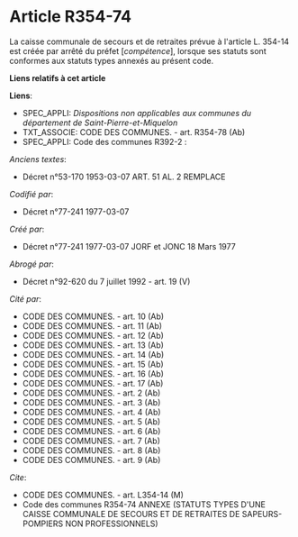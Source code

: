 # Article R354-74

La caisse communale de secours et de retraites prévue à l'article L. 354-14 est créée par arrêté du préfet [*compétence*],
lorsque ses statuts sont conformes aux statuts types annexés au présent code.

**Liens relatifs à cet article**

**Liens**:

  - SPEC_APPLI: *Dispositions non applicables aux communes du département de Saint-Pierre-et-Miquelon*
  - TXT_ASSOCIE: CODE DES COMMUNES. - art. R354-78 (Ab)
  - SPEC_APPLI: Code des communes R392-2 :

_Anciens textes_:

  - Décret n°53-170 1953-03-07 ART. 51 AL. 2 REMPLACE

_Codifié par_:

  - Décret n°77-241 1977-03-07

_Créé par_:

  - Décret n°77-241 1977-03-07 JORF et JONC 18 Mars 1977

_Abrogé par_:

  - Décret n°92-620 du 7 juillet 1992 - art. 19 (V)

_Cité par_:

  - CODE DES COMMUNES. - art. 10 (Ab)
  - CODE DES COMMUNES. - art. 11 (Ab)
  - CODE DES COMMUNES. - art. 12 (Ab)
  - CODE DES COMMUNES. - art. 13 (Ab)
  - CODE DES COMMUNES. - art. 14 (Ab)
  - CODE DES COMMUNES. - art. 15 (Ab)
  - CODE DES COMMUNES. - art. 16 (Ab)
  - CODE DES COMMUNES. - art. 17 (Ab)
  - CODE DES COMMUNES. - art. 2 (Ab)
  - CODE DES COMMUNES. - art. 3 (Ab)
  - CODE DES COMMUNES. - art. 4 (Ab)
  - CODE DES COMMUNES. - art. 5 (Ab)
  - CODE DES COMMUNES. - art. 6 (Ab)
  - CODE DES COMMUNES. - art. 7 (Ab)
  - CODE DES COMMUNES. - art. 8 (Ab)
  - CODE DES COMMUNES. - art. 9 (Ab)

_Cite_:

  - CODE DES COMMUNES. - art. L354-14 (M)
  - Code des communes R354-74 ANNEXE (STATUTS TYPES D'UNE CAISSE COMMUNALE DE SECOURS ET DE RETRAITES DE SAPEURS-POMPIERS NON PROFESSIONNELS)
